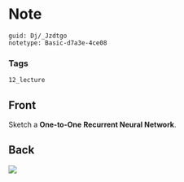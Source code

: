 # Note
```
guid: Dj/_Jzdtgo
notetype: Basic-d7a3e-4ce08
```

### Tags
```
12_lecture
```

## Front
Sketch a <b>One-to-One</b> <b>Recurrent Neural Network</b>.

## Back
<img src="paste-9f88a9d77c532b816eb9376273bea0559759ac89.jpg">
